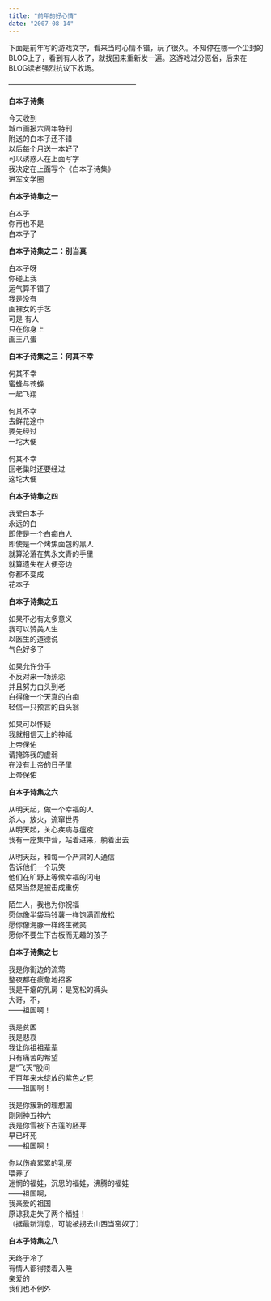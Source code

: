 ```yaml
---
title: "前年的好心情"
date: "2007-08-14"
---
```


下面是前年写的游戏文字，看来当时心情不错，玩了很久。不知停在哪一个尘封的BLOG上了，看到有人收了，就找回来重新发一遍。这游戏过分恶俗，后来在BLOG读者强烈抗议下收场。

——————————————————

**白本子诗集**

今天收到  
城市画报六周年特刊  
附送的白本子还不错  
以后每个月送一本好了  
可以诱惑人在上面写字  
我决定在上面写个《白本子诗集》  
进军文学圈  

**白本子诗集之一**  
  
白本子  
你再也不是  
白本子了

**白本子诗集之二：别当真**  
  
白本子呀  
你碰上我  
运气算不错了  
我是没有  
画裸女的手艺  
可是 有人  
只在你身上  
画王八蛋

**白本子诗集之三：何其不幸**  
  
何其不幸  
蜜蜂与苍蝇  
一起飞翔  
  
何其不幸  
去鲜花途中  
要先经过  
一坨大便  
  
何其不幸  
回老巢时还要经过  
这坨大便

**白本子诗集之四**  
  
我爱白本子  
永远的白  
即使是一个白痴白人  
即使是一个烤焦面包的黑人  
就算沦落在隽永文青的手里  
就算遗失在大便旁边  
你都不变成  
花本子

**白本子诗集之五**  
  
如果不必有太多意义  
我可以赞美人生  
以医生的道德说  
气色好多了  
  
如果允许分手  
不反对来一场热恋  
并且努力白头到老  
白得像一个天真的白痴  
轻信一只预言的白头翁  
  
如果可以怀疑  
我就相信天上的神祗  
上帝保佑  
请掩饰我的虚弱  
在没有上帝的日子里  
上帝保佑

**白本子诗集之六**  
  
从明天起，做一个幸福的人  
杀人，放火，流窜世界  
从明天起，关心疾病与瘟疫  
我有一座集中营，站着进来，躺着出去

从明天起，和每一个严肃的人通信  
告诉他们一个玩笑  
他们在旷野上等候幸福的闪电  
结果当然是被击成重伤

陌生人，我也为你祝福  
愿你像半袋马铃薯一样饱满而放松  
愿你像海豚一样终生微笑  
愿你不要生下古板而无趣的孩子  
  
**白本子诗集之七**  
  
我是你街边的流莺  
整夜都在疲惫地招客  
我是干瘪的乳房；是宽松的裤头  
大哥，不，  
——祖国啊！

我是贫困  
我是悲哀  
我让你祖祖辈辈  
只有痛苦的希望  
是“飞天”股间  
千百年来未绽放的紫色之屁  
——祖国啊！

我是你簇新的理想国  
刚刚神五神六  
我是你雪被下古莲的胚芽  
早已坏死  
——祖国啊！

你以伤痕累累的乳房  
喂养了  
迷惘的福娃，沉思的福娃，沸腾的福娃  
——祖国啊，  
我亲爱的祖国  
原谅我走失了两个福娃！  
（据最新消息，可能被拐去山西当窑奴了）

**白本子诗集之八**

天终于冷了  
有情人都得搂着入睡  
亲爱的  
我们也不例外
